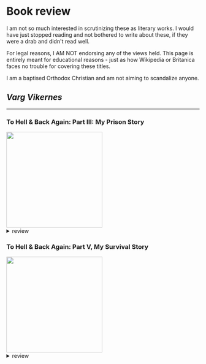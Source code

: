 # Book review

I am not so much interested in scrutinizing these as literary works. I would have just stopped reading and not bothered to write about these, if they were a drab and didn't read well.

For legal reasons, I AM NOT endorsing any of the views held. This page is entirely meant for educational reasons - just as how Wikipedia or Britanica faces no trouble for covering these titles.

I am a baptised Orthodox Christian and am not aiming to scandalize anyone.

## _Varg Vikernes_

<hr>

### To Hell & Back Again: Part III: My Prison Story

<img src="my_prison_story.avif" style="width: 250px; height: auto;">

<details><summary>review</summary>
I like many others were led to believe that being sentenced to do time in a Norweigan prison is like being told to live in a 5 star hotel. Maybe, that rings truer today - but it certainly can't be said of what Varg has experienced.
</details>

### To Hell & Back Again: Part V, My Survival Story 

<img src="my_survival_story.avif" style="width: 250px; height: auto;">

<details><summary>review</summary>
Knowing Varg didn't come out his Mother's womb with a ferro rod and kindling makes me feel a lot better when it comes to survivalism. 
</details>
